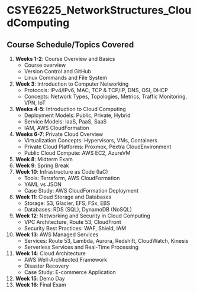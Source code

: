 # CSYE6225_NetworkStructures_CloudComputing

## Course Schedule/Topics Covered

1. **Weeks 1-2**: Course Overview and Basics
   - Course overview
   - Version Control and GitHub
   - Linux Commands and File System
2. **Week 3**: Introduction to Computer Networking
   - Protocols: IPv4/IPv6, MAC, TCP & TCP/IP, DNS, OSI, DHCP
   - Concepts: Network Types, Topologies, Metrics, Traffic Monitoring, VPN, IoT
3. **Weeks 4-5**: Introduction to Cloud Computing
   - Deployment Models: Public, Private, Hybrid
   - Service Models: IaaS, PaaS, SaaS
   - IAM, AWS CloudFormation
4. **Weeks 6-7**: Private Cloud Overview
   - Virtualization Concepts: Hypervisors, VMs, Containers
   - Private Cloud Platforms: Proxmox, Pextra CloudEnvironment
   - Public Cloud Compute: AWS EC2, AzureVM
5. **Week 8**: Midterm Exam
6. **Week 9**: Spring Break
7. **Week 10**: Infrastructure as Code (IaC)
   - Tools: Terraform, AWS CloudFormation
   - YAML vs JSON
   - Case Study: AWS CloudFormation Deployment
8. **Week 11**: Cloud Storage and Databases
   - Storage: S3, Glacier, EFS, FSx, EBS
   - Databases: RDS (SQL), DynamoDB (NoSQL)
9. **Week 12**: Networking and Security in Cloud Computing
   - VPC Architecture, Route 53, CloudFront
   - Security Best Practices: WAF, Shield, IAM
10. **Week 13**: AWS Managed Services
    - Services: Route 53, Lambda, Aurora, Redshift, CloudWatch, Kinesis
    - Serverless Services and Real-Time Processing
11. **Week 14**: Cloud Architecture
    - AWS Well-Architected Framework
    - Disaster Recovery
    - Case Study: E-commerce Application
12. **Week 15**: Demo Day
13. **Week 16**: Final Exam
